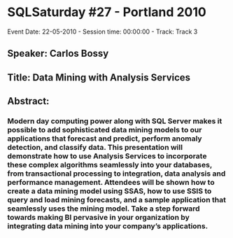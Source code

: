 # SQLSaturday #27 - Portland 2010
Event Date: 22-05-2010 - Session time: 00:00:00 - Track: Track 3
## Speaker: Carlos Bossy
## Title: Data Mining with Analysis Services
## Abstract:
### Modern day computing power along with SQL Server makes it possible to add sophisticated data mining models to our applications that forecast and predict, perform anomaly detection, and classify data.  This presentation will demonstrate how to use Analysis Services to incorporate these complex algorithms seamlessly into your databases, from transactional processing to integration, data analysis and performance management.  Attendees will be shown how to create a data mining model using SSAS, how to use SSIS to query and load mining forecasts, and a sample application that seamlessly uses the mining model.   Take a step forward towards making BI pervasive in your organization by integrating data mining into your company’s applications.
